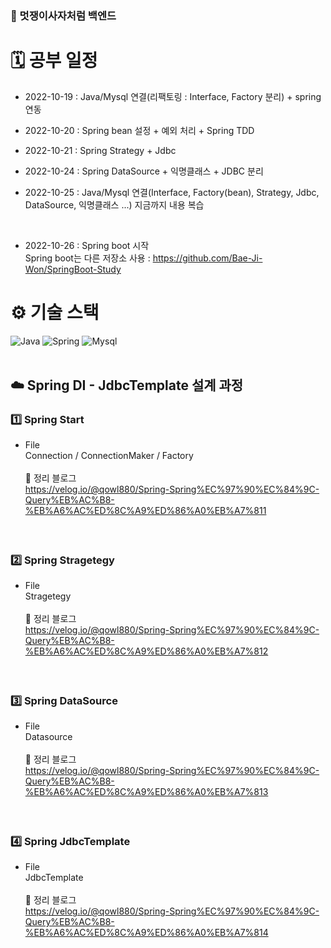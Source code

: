 ### 🦁 멋쟁이사자처럼 백엔드

# 🗓 공부 일정
- 2022-10-19 : Java/Mysql 연결(리팩토링 : Interface, Factory 분리) + spring 연동

- 2022-10-20 : Spring bean 설정 + 예외 처리 + Spring TDD

- 2022-10-21 : Spring Strategy + Jdbc

- 2022-10-24 : Spring DataSource + 익명클래스 + JDBC 분리

- 2022-10-25 : Java/Mysql 연결(Interface, Factory(bean), Strategy, Jdbc, DataSource, 익명클래스 ...) 지금까지 내용 복습
<br />

- 2022-10-26 : Spring boot 시작<br>
Spring boot는 다른 저장소 사용 : https://github.com/Bae-Ji-Won/SpringBoot-Study

# ⚙️ 기술 스택
<div>
  <img alt="Java" src ="https://img.shields.io/badge/Java-007396.svg?&style=for-the-badge&logo=Java&logoColor=white"/>
  <img alt="Spring" src ="https://img.shields.io/badge/Spring-6DB33F.svg?&style=for-the-badge&logo=Spring&logoColor=white"/>
  <img alt="Mysql" src ="https://img.shields.io/badge/Mysql-4479A1.svg?&style=for-the-badge&logo=Mysql&logoColor=white"/>
</div>

<br />

## ☁️ Spring DI - JdbcTemplate 설계 과정 
### 1️⃣ Spring Start
- File <br>
Connection / ConnectionMaker / Factory <br><br>
📗 정리 블로그<br>
https://velog.io/@qowl880/Spring-Spring%EC%97%90%EC%84%9C-Query%EB%AC%B8-%EB%A6%AC%ED%8C%A9%ED%86%A0%EB%A7%811
#### &nbsp;&nbsp; 

### 2️⃣ Spring Stragetegy
- File<br>
Stragetegy <br><br>
📗 정리 블로그<br>
https://velog.io/@qowl880/Spring-Spring%EC%97%90%EC%84%9C-Query%EB%AC%B8-%EB%A6%AC%ED%8C%A9%ED%86%A0%EB%A7%812
#### &nbsp;&nbsp; 

### 3️⃣ Spring DataSource
- File<br>
Datasource <br><br>
📗 정리 블로그<br>
https://velog.io/@qowl880/Spring-Spring%EC%97%90%EC%84%9C-Query%EB%AC%B8-%EB%A6%AC%ED%8C%A9%ED%86%A0%EB%A7%813
#### &nbsp;&nbsp; 

### 4️⃣ Spring JdbcTemplate
- File<br>
JdbcTemplate <br><br>
📗 정리 블로그<br>
https://velog.io/@qowl880/Spring-Spring%EC%97%90%EC%84%9C-Query%EB%AC%B8-%EB%A6%AC%ED%8C%A9%ED%86%A0%EB%A7%814
#### &nbsp;&nbsp; 





